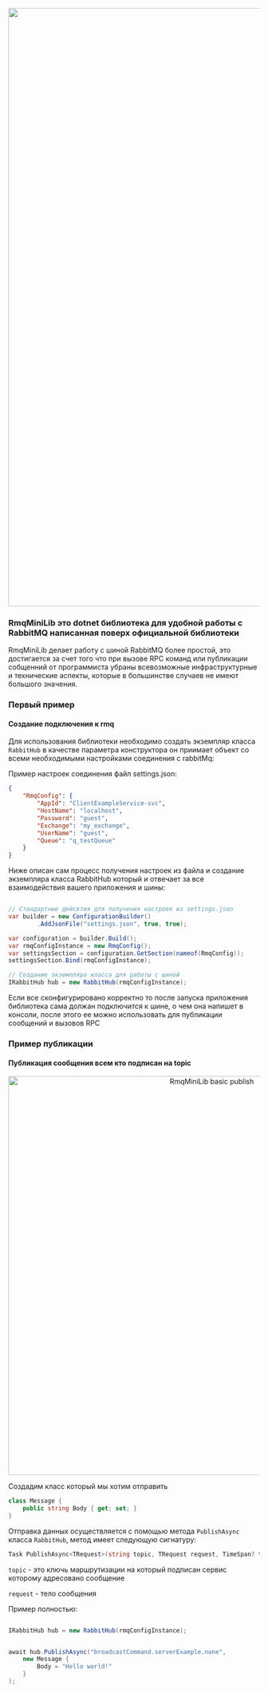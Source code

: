 <p align="center">
  <image src="https://github.com/milovidov983/BotKeeper/blob/master/logo_full.png" alt="RmqMiniLib logo" width="1200px">
</p>

### RmqMiniLib это dotnet библиотека для удобной работы с RabbitMQ написанная поверх официальной библиотеки


RmqMiniLib делает работу с шиной RabbitMQ более простой, это достигается за счет того что при вызове RPC команд или публикации собщенний от программиста убраны всевозможные инфраструктурные и технические аспекты, которые в большинстве случаев не имеют большого значения.



### Первый пример
#### Создание подключения к rmq

Для использования библиотеки необходимо создать экземпляр класса `RabbitHub` в качестве параметра конструктора он приимает объект со всеми необходимыми настройками соединения с rabbitMq:

Пример настроек соединения файл settings.json:

```json
{
    "RmqConfig": {
        "AppId": "ClientExampleService-svc",
        "HostName": "localhost",
        "Password": "guest",
        "Exchange": "my_exchange",
        "UserName": "guest",
        "Queue": "q_testQueue"
    }
}
```

Ниже описан сам процесс получения настроек из файла и создание экземпляра класса RabbitHub который и отвечает за все взаимодействия вашего приложения и шины:


```csharp

// Стандартные дейсвтия для получения настроек из settings.json
var builder = new ConfigurationBuilder()
		.AddJsonFile("settings.json", true, true);

var configuration = builder.Build();
var rmqConfigInstance = new RmqConfig();
var settingsSection = configuration.GetSection(nameof(RmqConfig));
settingsSection.Bind(rmqConfigInstance);

// Создание экземпляра класса для работы с шиной
IRabbitHub hub = new RabbitHub(rmqConfigInstance);


```

Если все сконфигурировано корректно то после запуска приложения библиотека сама должан подключится к шине, о чем она напишет в консоли, после этого ее можно использовать для публикации сообщений и вызовов RPC



### Пример публикации
#### Публикация сообщения всем кто подписан на topic

<p align="center">
  <image src="https://github.com/milovidov983/BotKeeper/blob/master/chrome_mJUHcnFvrn.png" alt="RmqMiniLib basic publish" width="800px">
</p>


Создадим класс который мы хотим отправить 

```csharp
class Message {
	public string Body { get; set; }
}
```

Отправка данных осуществляется с помощью метода `PublishAsync` класса `RabbitHub`, метод имеет следующую сигнатуру:
```csharp
Task PublishAsync<TRequest>(string topic, TRequest request, TimeSpan? timeout = null);
```

`topic` - это ключь маршрутизации на который подписан сервис которому адресовано сообщение

`request` - тело сообщения

Пример полностью:


```csharp

IRabbitHub hub = new RabbitHub(rmqConfigInstance);


await hub.PublishAsync("broadcastCommand.serverExample.none",
	new Message {
		Body = "Hello world!"
	}
);
```
